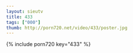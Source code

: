 ```yaml
--- 
layout: sieutv
title: 433
tags: ["000"]
thumb: http://porn720.net/video/433/poster.jpg
---
```

{% include porn720 key="433" %} 
